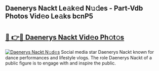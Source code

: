 ## Daenerys Nackt Le𝚊k𝚎d N𝚞𝚍es - Part-Vdb Photos Vid𝚎o Le𝚊ks bcnP5

# <h2><a href="http://fb8rvk.evod.top/?m=Daenerys+Nackt">🔗 👉🔴 Daenerys Nackt Vid𝚎o Ph𝚘t𝚘s</a></h2>

[![Daenerys Nackt N𝚞d𝚎s](https://i.imgur.com/8V9OHl7.gif)](http://fb8rvk.evod.top/?m=Daenerys+Nackt)
Social media star Daenerys Nackt known for dance performances and lifestyle vlogs. The role Daenerys Nackt of a public figure is to engage with and inspire the public. 
